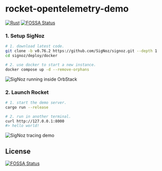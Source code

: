 # rocket-opentelemetry-demo

[![Rust](https://github.com/SF-Zhou/rocket-opentelemetry-demo/actions/workflows/rust.yml/badge.svg)](https://github.com/SF-Zhou/rocket-opentelemetry-demo/actions/workflows/rust.yml)
[![FOSSA Status](https://app.fossa.com/api/projects/git%2Bgithub.com%2FSF-Zhou%2Frocket-opentelemetry-demo.svg?type=shield)](https://app.fossa.com/projects/git%2Bgithub.com%2FSF-Zhou%2Frocket-opentelemetry-demo?ref=badge_shield)

### 1. Setup SigNoz

```bash
# 1. download latest code.
git clone -b v0.76.2 https://github.com/SigNoz/signoz.git --depth 1
cd signoz/deploy/docker

# 2. use docker to start a new instance.
docker compose up -d --remove-orphans
```

![SigNoz running inside OrbStack](./images/orbstack.png)

### 2. Launch Rocket

```bash
# 1. start the demo server.
cargo run --release

# 2. run in another terminal.
curl http://127.0.0.1:8000
#> hello world!
```

![SigNoz tracing demo](./images/signoz.png)


## License
[![FOSSA Status](https://app.fossa.com/api/projects/git%2Bgithub.com%2FSF-Zhou%2Frocket-opentelemetry-demo.svg?type=large)](https://app.fossa.com/projects/git%2Bgithub.com%2FSF-Zhou%2Frocket-opentelemetry-demo?ref=badge_large)